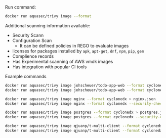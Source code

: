 Run command:
```sh
docker run aquasec/trivy image --format
```

Additional scanning information available:
- Security Scann
- Configuration Scan
	- It can be defined policies in REGO to evaluate images
- licenses for packages installed by `apk`, `apt-get`, `dnf`, `npm`, `pip`, `gem`
- Complience records
- Has Experimental scanning of AWS vmdk images
- Has integration with popular CI tools

Example commands

```sh
docker run aquasec/trivy image johscheuer/todo-app-web --format cyclonedx > johscheuer-todo-app-web.json
docker run aquasec/trivy image johscheuer/todo-app-web --format cyclonedx --security-checks vuln > johscheuer-todo-app-web.json

docker run aquasec/trivy image nginx --format cyclonedx > nginx.json
docker run aquasec/trivy image nginx --format cyclonedx --security-checks vuln > nginx-vuln.json

docker run aquasec/trivy image postgres --format cyclonedx > postgres.json
docker run aquasec/trivy image postgres --format cyclonedx --security-checks vuln > postgres-vuln.json

docker run aquasec/trivy image qjuanp/t-multi-client --format cyclonedx > qjuanp-t-multi-client-latest.json
docker run aquasec/trivy image qjuanp/t-multi-client --format cyclonedx --security-checks vuln > qjuanp-t-multi-client-latest-vuln.json
```